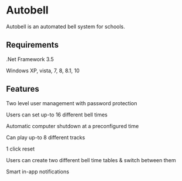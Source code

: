 # Autobell
Autobell is an automated bell system for schools.

Requirements
----------------
.Net Framework 3.5

Windows XP, vista, 7, 8, 8.1, 10


Features
---------------
Two level user management with password protection

Users can set up-to 16 different bell times

Automatic computer shutdown at a preconfigured time

Can play up-to 8 different tracks

1 click reset

Users can create two different bell time tables & switch between them

Smart in-app notifications
